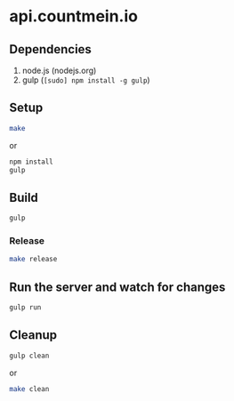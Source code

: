 # api.countmein.io

## Dependencies

1. node.js (nodejs.org)
2. gulp (`[sudo] npm install -g gulp`)

## Setup

```bash
make
```

or

```bash
npm install
gulp
```

## Build 

```bash
gulp
```

### Release

```bash
make release
```

## Run the server and watch for changes

```bash
gulp run
```

## Cleanup

```bash
gulp clean
```

or

```bash
make clean
```